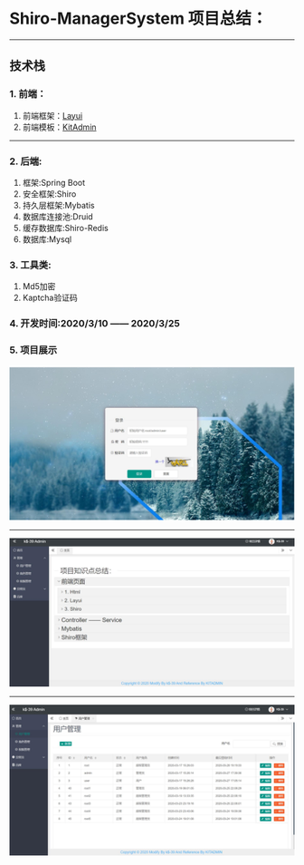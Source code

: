# Shiro-ManagerSystem 项目总结：
*** 
## 技术栈
### 1. 前端：
1. 前端框架：[Layui](https://www.layui.com/)
2. 前端模板：[KitAdmin](https://gitee.com/kitteam/kit_admin/)
****

### 2. 后端:
1. 框架:Spring Boot
2. 安全框架:Shiro
3. 持久层框架:Mybatis
4. 数据库连接池:Druid
5. 缓存数据库:Shiro-Redis
6. 数据库:Mysql

### 3. 工具类:
1. Md5加密
2. Kaptcha验证码

### 4. 开发时间:2020/3/10 —— 2020/3/25

### 5. 项目展示
![](https://github.com/ks-39/Shiro-ManagerSystem/blob/master/Images/login.jpg)
***

![](https://github.com/ks-39/Shiro-ManagerSystem/blob/master/Images/index.jpg)
***

![](https://github.com/ks-39/Shiro-ManagerSystem/blob/master/Images/info.jpg)